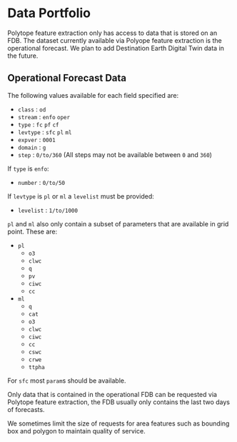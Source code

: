 # Data Portfolio

Polytope feature extraction only has access to data that is stored on an FDB. The dataset currently available via Polyope feature extraction is the operational forecast. We plan to add Destination Earth Digital Twin data in the future.

## Operational Forecast Data

The following values available for each field specified are:

* `class` : `od`
* `stream` : `enfo` `oper`
* `type` : `fc` `pf` `cf`
* `levtype` : `sfc` `pl` `ml`
* `expver` : `0001`
* `domain` : `g`
* `step` : `0/to/360` (All steps may not be available between `0` and `360`)

If `type` is `enfo`:

* `number` : `0/to/50`

If `levtype` is `pl` or `ml` a `levelist` must be provided:

* `levelist` : `1/to/1000`

`pl` and `ml` also only contain a subset of parameters that are available in grid point. These are:

* `pl`
    * `o3`
    * `clwc`
    * `q`
    * `pv`
    * `ciwc`
    * `cc`
* `ml`
    * `q`
    * `cat`
    * `o3`
    * `clwc`
    * `ciwc`
    * `cc`
    * `cswc`
    * `crwe`
    * `ttpha`

For `sfc` most `param`s should be available.

Only data that is contained in the operational FDB can be requested via Polytope feature extraction, the FDB usually only contains the last two days of forecasts.

We sometimes limit the size of requests for area features such as bounding box and polygon to maintain quality of service.
